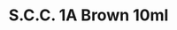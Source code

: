 ---
layout: product
title: "S.C.C. 1A Brown  10ml"
price: "330" 
desc: "Acrylic Laquer 10mL"
img_path: "/assets/img/RC034.webp"
brand: "AK "
available: false
special_offer: false
new: false
soon: false
cat: "020000"
subcat: "020200"
subsubcat: "020201"
sifra: "RC034"
popular: false
---